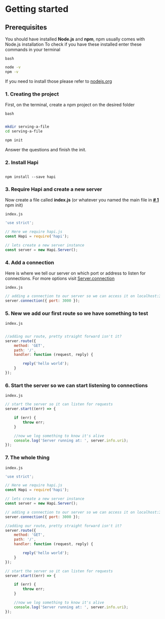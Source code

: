 # Getting started

## Prerequisites

You should have installed **Node.js** and **npm**, npm usually comes with Node.js installation
To check if you have these installed enter these commands in your terminal

`bash`
```bash
node -v
npm -v
```

If you need to install those please refer to [nodejs.org](nodejs.org)

### 1. Creating the project

First, on the terminal, create a npm project on the desired folder

`bash`
```bash

mkdir serving-a-file
cd serving-a-file

npm init

```

Answer the questions and finish the init.

### 2. Install Hapi

```

npm install --save hapi

```

### 3. Require Hapi and create a new server

Now create a file called **index.js** (or whatever you named the main file in **[# 1](#Creating-the-project)** npm init)

`index.js`
```javascript
'use strict';

// Here we require hapi.js
const Hapi = require('hapi');

// lets create a new server instance
const server = new Hapi.Server();


```

### 4. Add a connection

Here is where we tell our server on which port or address to listen for connections.
For more options visit [Server.connection](https://hapijs.com/api#serverconnectionoptions)

`index.js`
```javascript
// adding a connection to our server so we can access it on localhost:3000
server.connection({ port: 3000 });


```

### 5. New we add our first route so we have something to test

`index.js`
```javascript

//adding our route, pretty straight forward isn't it?
server.route({
    method: 'GET',
    path: '/',
    handler: function (request, reply) {

        reply('hello world');
    }
});

```

### 6. Start the server so we can start listening to connections

`index.js`
```javascript
// start the server so it can listen for requests
server.start((err) => {

    if (err) {
        throw err;
    }

    //now we log something to know it's alive
    console.log('Server running at: ', server.info.uri);
});

```

### 7. The whole thing

`index.js`
```javascript
'use strict';

// Here we require hapi.js
const Hapi = require('hapi');

// lets create a new server instance
const server = new Hapi.Server();

// adding a connection to our server so we can access it on localhost:3000
server.connection({ port: 3000 });

//adding our route, pretty straight forward isn't it?
server.route({
    method: 'GET',
    path: '/',
    handler: function (request, reply) {

        reply('hello world');
    }
});

// start the server so it can listen for requests
server.start((err) => {

    if (err) {
        throw err;
    }

    //now we log something to know it's alive
    console.log('Server running at: ', server.info.uri);
});

```
